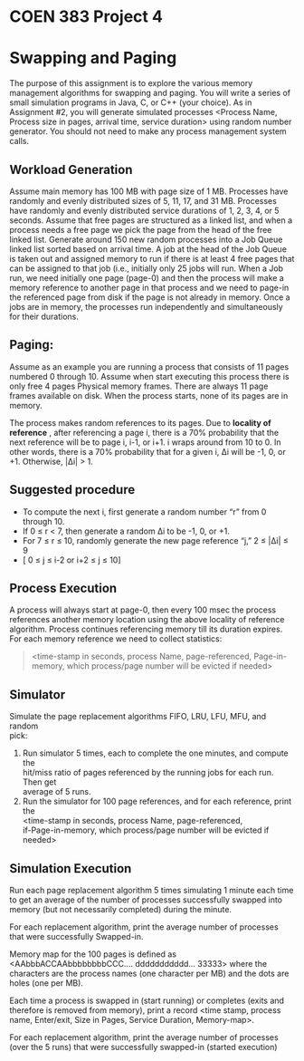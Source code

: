 # COEN 383 Project 4

# Swapping and Paging  
The purpose of this assignment is to explore the various memory management   algorithms for swapping and paging. You will write a series  of small simulation  programs  in Java, C, or C++ (your choice). As in Assignment #2, you will generate  simulated  processes  <Process Name,  Process size  in pages, arrival time,  service  duration> using random number generator.  You should not need to make any process management system calls.  

## Workload Generation  
Assume main memory has 100 MB with  page size of 1 MB.  Processes have randomly and evenly distributed sizes of  5, 11, 17, and 31  MB.  Processes have randomly and evenly distributed service durations of  1, 2, 3, 4, or 5 seconds. Assume that free pages are structured as a linked list, and when  a process needs a free page we pick the page from the head  of the  free  linked list. Generate around 150 new random processes  into a Job Queue linked list sorted based on arrival time. A job at the head of the Job Queue is taken out and assigned memory to run if there is at least 4 free pages that can be assigned to that job (i.e., initially only 25 jobs will run. When  a  Job run, we  need initially one page (page-0) and then the process will make a memory reference to another page in that process and we need to page-in the referenced page from disk if the page is not already in memory.  Once  a jobs are  in memory, the processes run independently and simultaneously  for their durations.  

## Paging:  
Assume  as an example  you are running a process that consists of  11  pages numbered 0 through 10.  Assume when start executing this process there is only  free  4  pages  Physical  memory  frames. There are always 11  page frames available on  disk. When  the process starts, none of its pages are in memory.

The process makes random references to its pages. Due to  **locality of reference** ,  after  referencing a page i, there is a 70% probability that the next reference will be to page  i, i-1, or i+1. i wraps around from 10  to 0. In other words, there is a 70%  probability that for a given i,  ∆i will be  -1, 0, or +1. Otherwise, |∆i| > 1.  

## Suggested procedure  
-  To compute the next i, first generate a  random number “r” from 0 through  10.  
-  If 0  ≤  r < 7, then generate a random  ∆i to be  -1, 0, or +1.  
-   For  7  ≤  r  ≤  10, randomly generate  the new page reference “j,”  2  ≤  |∆i|  ≤  9  
- [ 0  ≤  j  ≤  i-2  or  i+2  ≤  j  ≤  10]  

## Process Execution  
A process will always start  at page-0, then every 100 msec the process  references  another memory location using the above locality of  reference algorithm. Process  continues referencing memory till its duration expires.  For each memory reference  we need to collect statistics:

> <time-stamp in seconds,  process Name,  page-referenced, Page-in-memory, which process/page number will be evicted  if  needed>  

## Simulator  
Simulate the  page replacement  algorithms  FIFO, LRU, LFU, MFU, and  random  
pick:  
1.  Run simulator 5 times, each to complete the  one  minutes, and compute the  
hit/miss ratio of pages  referenced by the running jobs for each run. Then get  
average of 5 runs.  
2.  Run the simulator for 100 page references, and for each reference,  print the  
<time-stamp in seconds, process Name, page-referenced,  
if-Page-in-memory, which process/page number will be evicted  if needed>  

## Simulation  Execution  
Run each  page replacement  algorithm 5 times simulating 1 minute each time to get  an average of the  number of processes successfully swapped into memory (but not necessarily completed)  during the minute.  

For each  replacement  algorithm, print the average number of processes that were  successfully  Swapped-in.  

Memory map  for the 100 pages is defined as  <AAbbbACCAAbbbbbbbbCCC.... ddddddddddd... 33333>  where  the characters  are the process names (one character per MB) and the dots are holes (one per MB).

Each time a process is  swapped in  (start running)  or completes (exits  and therefore  is removed  from memory), print  a record  <time stamp, process name, Enter/exit,  Size  in Pages,  Service  Duration, Memory-map>.  

For each  replacement  algorithm, print the average number of processes (over the 5  runs) that were successfully swapped-in  (started execution)
